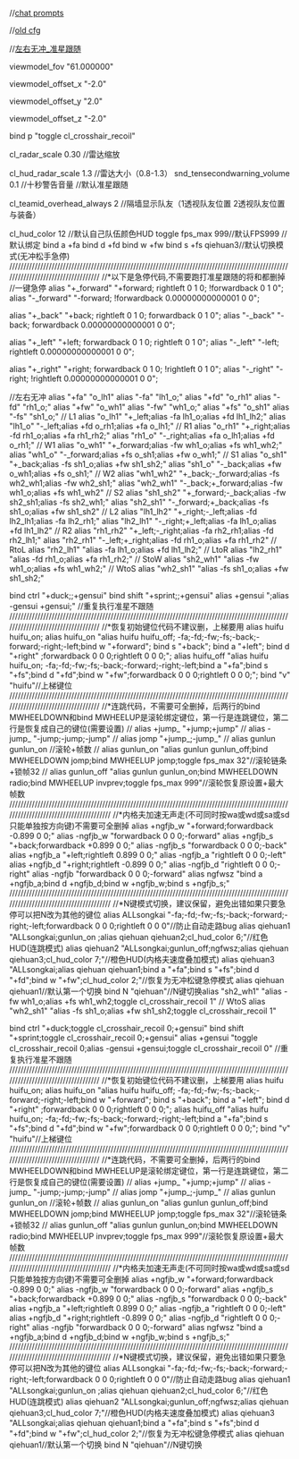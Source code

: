 //[chat prompts](https://github.com/Pleiadem/Chat_Prompts/blob/main/README_chat.md)

//[old cfg](https://github.com/Pleiadem/Chat_Prompts/blob/main/README_oldcfg.md)

//[左右无冲_准星跟随](https://github.com/Pleiadem/Chat_Prompts/blob/main/%E5%B7%A6%E5%8F%B3%E6%97%A0%E5%86%B2_%E5%87%86%E6%98%9F%E8%87%AA%E9%80%82%E5%BA%94.md?plain=1)




viewmodel_fov "61.000000"

viewmodel_offset_x "-2.0"

viewmodel_offset_y "2.0"

viewmodel_offset_z "-2.0"

bind p "toggle cl_crosshair_recoil"


cl_radar_scale 0.30 //雷达缩放

cl_hud_radar_scale 1.3 //雷达大小（0.8-1.3）
snd_tensecondwarning_volume 0.1 //十秒警告音量
//默认准星跟随

cl_teamid_overhead_always 2 //隔墙显示队友（1透视队友位置 2透视队友位置与装备）

cl_hud_color 12 //默认自己队伍颜色HUD
toggle fps_max 999//默认FPS999
//默认绑定
bind a +fa
bind d +fd
bind w +fw
bind s +fs
qiehuan3//默认切换模式(无冲松手急停)
///////////////////////////////////////////////////////////////////////////////////////////////////////////////////////////////////
//*以下是急停代码,不需要跑打准星跟随的将和都删掉
//一键急停
alias "+_forward" "+forward; rightleft 0 1 0; !forwardback 0 1 0";
alias "-_forward" "-forward; !forwardback 0.00000000000001 0 0";

alias "+_back" "+back; rightleft 0 1 0; forwardback 0 1 0";
alias "-_back" "-back; forwardback 0.00000000000001 0 0";

alias "+_left" "+left; forwardback 0 1 0; rightleft 0 1 0";
alias "-_left" "-left; rightleft 0.00000000000001 0 0";

alias "+_right" "+right; forwardback 0 1 0; !rightleft 0 1 0";
alias "-_right" "-right; !rightleft 0.00000000000001 0 0";

//左右无冲
alias "+fa" "o_lh1"
alias "-fa" "lh1_o;"
alias "+fd" "o_rh1"
alias "-fd" "rh1_o;"
alias "+fw" "o_wh1"
alias "-fw" "wh1_o;"
alias "+fs" "o_sh1"
alias "-fs" "sh1_o;"
// L1
alias "o_lh1" "+_left;alias -fa lh1_o;alias +fd lh1_lh2;"
alias "lh1_o" "-_left;alias +fd o_rh1;alias +fa o_lh1;"
// R1
alias "o_rh1" "+_right;alias -fd rh1_o;alias +fa rh1_rh2;"
alias "rh1_o" "-_right;alias +fa o_lh1;alias +fd o_rh1;"
// W1
alias "o_wh1" "+_forward;alias -fw wh1_o;alias +fs wh1_wh2;"
alias "wh1_o" "-_forward;alias +fs o_sh1;alias +fw o_wh1;"
// S1
alias "o_sh1" "+_back;alias -fs sh1_o;alias +fw sh1_sh2;"
alias "sh1_o" "-_back;alias +fw o_wh1;alias +fs o_sh1;"
// W2
alias "wh1_wh2" "+_back;-_forward;alias -fs wh2_wh1;alias -fw wh2_sh1;"
alias "wh2_wh1" "-_back;+_forward;alias -fw wh1_o;alias +fs wh1_wh2"
// S2
alias "sh1_sh2" "+_forward;-_back;alias -fw sh2_sh1;alias -fs sh2_wh1;"
alias "sh2_sh1" "-_forward;+_back;alias -fs sh1_o;alias +fw sh1_sh2"
// L2
alias "lh1_lh2" "+_right;-_left;alias -fd lh2_lh1;alias -fa lh2_rh1;"
alias "lh2_lh1" "-_right;+_left;alias -fa lh1_o;alias +fd lh1_lh2"
// R2
alias "rh1_rh2" "+_left;-_right;alias -fa rh2_rh1;alias -fd rh2_lh1;"
alias "rh2_rh1" "-_left;+_right;alias -fd rh1_o;alias +fa rh1_rh2"
// RtoL
alias "rh2_lh1" "alias -fa lh1_o;alias +fd lh1_lh2;"
// LtoR
alias "lh2_rh1" "alias -fd rh1_o;alias +fa rh1_rh2;"
// StoW
alias "sh2_wh1" "alias -fw wh1_o;alias +fs wh1_wh2;"
// WtoS
alias "wh2_sh1" "alias -fs sh1_o;alias +fw sh1_sh2;"

bind ctrl "+duck;;+gensui"
bind shift "+sprint;;+gensui"
alias +gensui ";alias -gensui +gensui;" //重复执行准星不跟随
///////////////////////////////////////////////////////////////////////////////////////////////////////////////////////////////////
//*恢复初始键位代码不建议删，上梯要用
alias huifu huifu_on;
alias huifu_on "alias huifu huifu_off; -fa;-fd;-fw;-fs;-back;-forward;-right;-left;bind w "+forward"; bind s "+back"; bind a "+left"; bind d "+right" ;forwardback 0 0 0;rightleft 0 0 0;";
alias huifu_off "alias huifu huifu_on; -fa;-fd;-fw;-fs;-back;-forward;-right;-left;bind a "+fa";bind s "+fs";bind d "+fd";bind w "+fw";forwardback 0 0 0;rightleft 0 0 0;";
bind "v" "huifu"//上梯键位
///////////////////////////////////////////////////////////////////////////////////////////////////////////////////////////////////
//*连跳代码，不需要可全删掉，后两行的bind MWHEELDOWN和bind MWHEELUP是滚轮绑定键位，第一行是连跳键位，第二行是恢复成自己的键位(需要设置)
// alias +jump_ "+jump;+jump"
// alias -jump_ "-jump;-jump;-jump"
// alias jomp "+jump_;-jump_"
// alias gunlun gunlun_on //滚轮+帧数
// alias gunlun_on "alias gunlun gunlun_off;bind MWHEELDOWN jomp;bind MWHEELUP jomp;toggle fps_max 32"//滚轮链条+锁帧32
// alias gunlun_off "alias gunlun gunlun_on;bind MWHEELDOWN radio;bind MWHEELUP invprev;toggle fps_max 999"//滚轮恢复原设置+最大帧数
///////////////////////////////////////////////////////////////////////////////////////////////////////////////////////////////////////
//*内格夫加速无声走(不可同时按wa或wd或sa或sd只能单独按方向键)不需要可全删掉
alias +ngfjb_w "+forward;forwardback -0.899 0 0;"
alias -ngfjb_w "forwardback 0 0 0;-forward"
alias +ngfjb_s "+back;forwardback +0.899 0 0;"
alias -ngfjb_s "forwardback 0 0 0;-back"
alias +ngfjb_a "+left;rightleft 0.899 0 0;"
alias -ngfjb_a "rightleft 0 0 0;-left"
alias +ngfjb_d "+right;rightleft -0.899 0 0;"
alias -ngfjb_d "rightleft 0 0 0;-right"
alias -ngfjb "forwardback 0 0 0;-forward"
alias ngfwsz "bind a +ngfjb_a;bind d +ngfjb_d;bind w +ngfjb_w;bind s +ngfjb_s;"
///////////////////////////////////////////////////////////////////////////////////////////////////////////////////////////////////////
//*N键模式切换，建议保留，避免出错如果只要急停可以把N改为其他的键位
alias ALLsongkai "-fa;-fd;-fw;-fs;-back;-forward;-right;-left;forwardback 0 0 0;rightleft 0 0 0"//防止自动走路bug
alias qiehuan1 "ALLsongkai;gunlun_on ;alias qiehuan qiehuan2;cl_hud_color 6;"//红色HUD(连跳模式)
alias qiehuan2 "ALLsongkai;gunlun_off;ngfwsz;alias qiehuan qiehuan3;cl_hud_color 7;"//橙色HUD(内格夫速度叠加模式)
alias qiehuan3 "ALLsongkai;alias qiehuan qiehuan1;bind a "+fa";bind s "+fs";bind d "+fd";bind w "+fw";cl_hud_color 2;"//恢复为无冲松键急停模式
alias qiehuan qiehuan1//默认第一个切换
bind N "qiehuan"//N键切换alias "sh2_wh1" "alias -fw wh1_o;alias +fs wh1_wh2;toggle cl_crosshair_recoil 1"
// WtoS
alias "wh2_sh1" "alias -fs sh1_o;alias +fw sh1_sh2;toggle cl_crosshair_recoil 1"

bind ctrl "+duck;toggle cl_crosshair_recoil 0;+gensui"
bind shift "+sprint;toggle cl_crosshair_recoil 0;+gensui"
alias +gensui "toggle cl_crosshair_recoil 0;alias -gensui +gensui;toggle cl_crosshair_recoil 0" //重复执行准星不跟随
///////////////////////////////////////////////////////////////////////////////////////////////////////////////////////////////////
//*恢复初始键位代码不建议删，上梯要用
alias huifu huifu_on;
alias huifu_on "alias huifu huifu_off; -fa;-fd;-fw;-fs;-back;-forward;-right;-left;bind w "+forward"; bind s "+back"; bind a "+left"; bind d "+right" ;forwardback 0 0 0;rightleft 0 0 0;";
alias huifu_off "alias huifu huifu_on; -fa;-fd;-fw;-fs;-back;-forward;-right;-left;bind a "+fa";bind s "+fs";bind d "+fd";bind w "+fw";forwardback 0 0 0;rightleft 0 0 0;";
bind "v" "huifu"//上梯键位
///////////////////////////////////////////////////////////////////////////////////////////////////////////////////////////////////
//*连跳代码，不需要可全删掉，后两行的bind MWHEELDOWN和bind MWHEELUP是滚轮绑定键位，第一行是连跳键位，第二行是恢复成自己的键位(需要设置)
// alias +jump_ "+jump;+jump"
// alias -jump_ "-jump;-jump;-jump"
// alias jomp "+jump_;-jump_"
// alias gunlun gunlun_on //滚轮+帧数
// alias gunlun_on "alias gunlun gunlun_off;bind MWHEELDOWN jomp;bind MWHEELUP jomp;toggle fps_max 32"//滚轮链条+锁帧32
// alias gunlun_off "alias gunlun gunlun_on;bind MWHEELDOWN radio;bind MWHEELUP invprev;toggle fps_max 999"//滚轮恢复原设置+最大帧数
///////////////////////////////////////////////////////////////////////////////////////////////////////////////////////////////////////
//*内格夫加速无声走(不可同时按wa或wd或sa或sd只能单独按方向键)不需要可全删掉
alias +ngfjb_w "+forward;forwardback -0.899 0 0;"
alias -ngfjb_w "forwardback 0 0 0;-forward"
alias +ngfjb_s "+back;forwardback +0.899 0 0;"
alias -ngfjb_s "forwardback 0 0 0;-back"
alias +ngfjb_a "+left;rightleft 0.899 0 0;"
alias -ngfjb_a "rightleft 0 0 0;-left"
alias +ngfjb_d "+right;rightleft -0.899 0 0;"
alias -ngfjb_d "rightleft 0 0 0;-right"
alias -ngfjb "forwardback 0 0 0;-forward"
alias ngfwsz "bind a +ngfjb_a;bind d +ngfjb_d;bind w +ngfjb_w;bind s +ngfjb_s;"
///////////////////////////////////////////////////////////////////////////////////////////////////////////////////////////////////////
//*N键模式切换，建议保留，避免出错如果只要急停可以把N改为其他的键位
alias ALLsongkai "-fa;-fd;-fw;-fs;-back;-forward;-right;-left;forwardback 0 0 0;rightleft 0 0 0"//防止自动走路bug
alias qiehuan1 "ALLsongkai;gunlun_on ;alias qiehuan qiehuan2;cl_hud_color 6;"//红色HUD(连跳模式)
alias qiehuan2 "ALLsongkai;gunlun_off;ngfwsz;alias qiehuan qiehuan3;cl_hud_color 7;"//橙色HUD(内格夫速度叠加模式)
alias qiehuan3 "ALLsongkai;alias qiehuan qiehuan1;bind a "+fa";bind s "+fs";bind d "+fd";bind w "+fw";cl_hud_color 2;"//恢复为无冲松键急停模式
alias qiehuan qiehuan1//默认第一个切换
bind N "qiehuan"//N键切换
